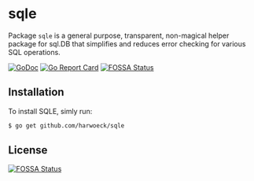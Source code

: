 # sqle

Package `sqle` is a general purpose, transparent, non-magical helper package for sql.DB that simplifies and reduces error checking for various SQL operations.

[![GoDoc](https://godoc.org/github.com/harwoeck/sqle?status.svg)](https://pkg.go.dev/github.com/harwoeck/sqle?tab=doc)
[![Go Report Card](https://goreportcard.com/badge/github.com/harwoeck/sqle)](https://goreportcard.com/report/github.com/harwoeck/sqle)
[![FOSSA Status](https://app.fossa.io/api/projects/git%2Bgithub.com%2Fharwoeck%2Fsqle.svg?type=shield)](https://app.fossa.io/projects/git%2Bgithub.com%2Fharwoeck%2Fsqle?ref=badge_shield)

## Installation

To install SQLE, simly run:

```bash
$ go get github.com/harwoeck/sqle
```

## License

[![FOSSA Status](https://app.fossa.io/api/projects/git%2Bgithub.com%2Fharwoeck%2Fsqle.svg?type=large)](https://app.fossa.io/projects/git%2Bgithub.com%2Fharwoeck%2Fsqle?ref=badge_large)
